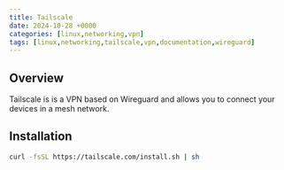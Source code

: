 ```yaml
---
title: Tailscale
date: 2024-10-28 +0000
categories: [linux,networking,vpn]
tags: [linux,networking,tailscale,vpn,documentation,wireguard]
---
```


## Overview

Tailscale is is a VPN based on Wireguard and allows you to connect your devices in a mesh network.

## Installation

```bash
curl -fsSL https://tailscale.com/install.sh | sh
```

